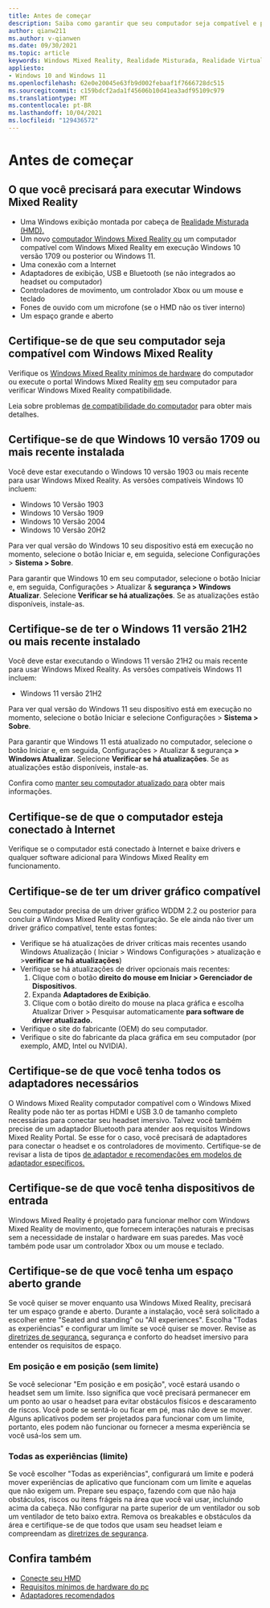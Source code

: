 ```yaml
---
title: Antes de começar
description: Saiba como garantir que seu computador seja compatível e pronto para uma variedade de Windows Mixed Reality aplicativo.
author: qianw211
ms.author: v-qianwen
ms.date: 09/30/2021
ms.topic: article
keywords: Windows Mixed Reality, Realidade Misturada, Realidade Virtual, VR, MR, compatível, compatibilidade, começar, configurar, PC, requisitos do sistema
appliesto:
- Windows 10 and Windows 11
ms.openlocfilehash: 62e0e20045e63fb9d002febaaf1f7666728dc515
ms.sourcegitcommit: c159bdcf2ada1f45606b10d41ea3adf95109c979
ms.translationtype: MT
ms.contentlocale: pt-BR
ms.lasthandoff: 10/04/2021
ms.locfileid: "129436572"
---
```

# <a name="before-you-start"></a>Antes de começar

## <a name="what-youll-need-to-run-windows-mixed-reality"></a>O que você precisará para executar Windows Mixed Reality

* Uma Windows exibição montada por cabeça de [Realidade Misturada (HMD).](https://www.microsoft.com/en-us/windows/windows-mixed-reality-devices)
* Um novo [computador Windows Mixed Reality ou](https://support.microsoft.com/en-us/help/4039260/windows-10-mixed-reality-pc-hardware-guidelines) um computador compatível com Windows Mixed Reality em execução Windows 10 versão 1709 ou posterior ou Windows 11.
* Uma conexão com a Internet
* Adaptadores de exibição, USB e Bluetooth (se não integrados ao headset ou computador)
* Controladores de movimento, um controlador Xbox ou um mouse e teclado
* Fones de ouvido com um microfone (se o HMD não os tiver interno)
* Um espaço grande e aberto

## <a name="make-sure-your-pc-is-compatible-with-windows-mixed-reality"></a>Certifique-se de que seu computador seja compatível com Windows Mixed Reality

Verifique os [Windows Mixed Reality mínimos de hardware](windows-mixed-reality-minimum-pc-hardware-compatibility-guidelines.md) do computador ou execute o portal Windows Mixed Reality [em](install-windows-mixed-reality.md#launch-mixed-reality-portal) seu computador para verificar Windows Mixed Reality compatibilidade.

Leia sobre problemas [de compatibilidade do computador](https://support.microsoft.com/help/4045777/windows-10-get-help-with-pc-compatibility-in-windows-mixed-reality) para obter mais detalhes.

## <a name="make-sure-you-have-the-windows-10-version-1709-or-newer-installed"></a>Certifique-se de que Windows 10 versão 1709 ou mais recente instalada

Você deve estar executando o Windows 10 versão 1903 ou mais recente para usar Windows Mixed Reality. As versões compatíveis Windows 10 incluem:

* Windows 10 Versão 1903
* Windows 10 Versão 1909
* Windows 10 Versão 2004
* Windows 10 Versão 20H2

Para ver qual versão do Windows 10 seu dispositivo está  em execução no momento, selecione o botão Iniciar e, em seguida, selecione Configurações > **Sistema > Sobre**.

Para garantir que Windows 10 em seu computador, selecione  o botão Iniciar e, em seguida, Configurações > Atualizar & **segurança > Windows Atualizar**.  Selecione **Verificar se há atualizações**. Se as atualizações estão disponíveis, instale-as.

## <a name="make-sure-you-have-the-windows-11-version-21h2-or-newer-installed"></a>Certifique-se de ter o Windows 11 versão 21H2 ou mais recente instalado

Você deve estar executando o Windows 11 versão 21H2 ou mais recente para usar Windows Mixed Reality. As versões compatíveis Windows 11 incluem:

* Windows 11 versão 21H2

Para ver qual versão do Windows 11 seu dispositivo está  em execução no momento, selecione o botão Iniciar e selecione Configurações > **Sistema > Sobre**.

Para garantir que Windows 11 está atualizado no computador, selecione o botão Iniciar e, em seguida, Configurações > Atualizar & segurança **> Windows Atualizar**.   Selecione **Verificar se há atualizações**. Se as atualizações estão disponíveis, instale-as.

Confira como [manter seu computador atualizado para](https://support.microsoft.com/help/12373/windows-update-faq) obter mais informações.

## <a name="make-sure-your-pc-is-connected-to-the-internet"></a>Certifique-se de que o computador esteja conectado à Internet

Verifique se o computador está conectado à Internet e baixe drivers e qualquer software adicional para Windows Mixed Reality em funcionamento.

## <a name="make-sure-you-have-a-compatible-graphics-driver"></a>Certifique-se de ter um driver gráfico compatível

Seu computador precisa de um driver gráfico WDDM 2.2 ou posterior para concluir a Windows Mixed Reality configuração. Se ele ainda não tiver um driver gráfico compatível, tente estas fontes:

* Verifique se há atualizações de driver críticas mais recentes usando Windows Atualização ( Iniciar > Windows Configurações > atualização e >**verificar se há atualizações**)
* Verifique se há atualizações de driver opcionais mais recentes:
    1. Clique com o botão **direito do mouse em Iniciar > Gerenciador de Dispositivos**.
    2. Expanda **Adaptadores de Exibição**.
    3. Clique com o botão direito do mouse na placa gráfica e escolha Atualizar Driver > Pesquisar automaticamente **para software de driver atualizado.**
* Verifique o site do fabricante (OEM) do seu computador.
* Verifique o site do fabricante da placa gráfica em seu computador (por exemplo, AMD, Intel ou NVIDIA).

## <a name="make-sure-that-you-have-any-required-adapters"></a>Certifique-se de que você tenha todos os adaptadores necessários

O Windows Mixed Reality computador compatível com o Windows Mixed Reality pode não ter as portas HDMI e USB 3.0 de tamanho completo necessárias para conectar seu headset imersivo. Talvez você também precise de um adaptador Bluetooth para atender aos requisitos Windows Mixed Reality Portal.  Se esse for o caso, você precisará de adaptadores para conectar o headset e os controladores de movimento. Certifique-se de revisar a lista de tipos [de adaptador e recomendações em modelos de adaptador específicos.](recommended-adapters-for-windows-mixed-reality-capable-pcs.md)

## <a name="make-sure-that-you-have-input-devices"></a>Certifique-se de que você tenha dispositivos de entrada

Windows Mixed Reality é projetado para funcionar melhor com Windows Mixed Reality de movimento, que fornecem interações naturais e precisas sem a necessidade de instalar o hardware em suas paredes. Mas você também pode usar um controlador Xbox ou um mouse e teclado.

## <a name="make-sure-that-you-have-a-large-open-space"></a>Certifique-se de que você tenha um espaço aberto grande

Se você quiser se mover enquanto usa Windows Mixed Reality, precisará ter um espaço grande e aberto.  Durante a instalação, você será solicitado a escolher entre "Seated and standing" ou "All experiences". Escolha "Todas as experiências" e configurar um limite se você quiser se mover. Revise as [diretrizes de segurança,](wmr-health-safety-comfort.md) segurança e conforto do headset imersivo para entender os requisitos de espaço.

### <a name="seated-and-standing-no-boundary"></a>Em posição e em posição (sem limite)

Se você selecionar "Em posição e em posição", você estará usando o headset sem um limite. Isso significa que você precisará permanecer em um ponto ao usar o headset para evitar obstáculos físicos e descaramento de riscos. Você pode se sentá-lo ou ficar em pé, mas não deve se mover. Alguns aplicativos podem ser projetados para funcionar com um limite, portanto, eles podem não funcionar ou fornecer a mesma experiência se você usá-los sem um.

### <a name="all-experiences-boundary"></a>Todas as experiências (limite)

Se você escolher "Todas as experiências", configurará um limite e poderá mover experiências de aplicativo que funcionam com um limite e aquelas que não exigem um. Prepare seu espaço, fazendo com que não haja obstáculos, riscos ou itens frágeis na área que você vai usar, incluindo acima da cabeça. Não configurar na parte superior de um ventilador ou sob um ventilador de teto baixo extra. Remova os breakables e obstáculos da área e certifique-se de que todos que usam seu headset leiam e compreendam as [diretrizes de segurança](https://support.microsoft.com/en-us/help/4039969/windows-10-mixed-reality-immersive-headset-health-safety-comfort).

## <a name="see-also"></a>Confira também

* [Conecte seu HMD](plug-in-your-headset.md)
* [Requisitos mínimos de hardware do pc](windows-mixed-reality-minimum-pc-hardware-compatibility-guidelines.md)
* [Adaptadores recomendados](recommended-adapters-for-windows-mixed-reality-capable-pcs.md)